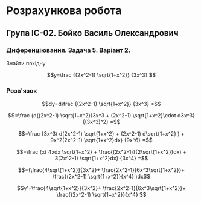 # Розрахункова робота

## Група ІС-02. Бойко Василь Олександрович

### Диференціювання. Задача 5. Варіант 2.

Знайти похідну

$$y=\frac
{(2x^2-1) \sqrt{1+x^2}}
{3x^3}
$$

### Розв'язок

$$dy=d\frac
{(2x^2-1) \sqrt{1+x^2}}
{3x^3}
=$$

$$=\frac
{d((2x^2-1) \sqrt{1+x^2})3x^3 + (2x^2-1) \sqrt{1+x^2}\cdot d3x^3}
{(3x^3)^2}
=$$

$$=\frac
{3x^3(
    d(2x^2-1) \sqrt{1+x^2} + (2x^2-1) d\sqrt{1+x^2}
 ) + 
    9x^2(2x^2-1) \sqrt{1+x^2}dx}
{9x^6}
=$$

$$=\frac
{x(
    4xdx \sqrt{1+x^2} +  \frac{(2x^2-1)}{2\sqrt{1+x^2}}dx) + 
    3(2x^2-1) \sqrt{1+x^2}dx}
{3x^4}
=$$

$$=(\frac{4\sqrt{1+x^2}}{3x^2}+
\frac{2x^2-1}{6x^3\sqrt{1+x^2}}+
\frac{(2x^2-1) \sqrt{1+x^2}}{x^4}
)dx$$

$$y'=\frac{4\sqrt{1+x^2}}{3x^2}+
\frac{2x^2-1}{6x^3\sqrt{1+x^2}}+
\frac{(2x^2-1) \sqrt{1+x^2}}{x^4}
$$